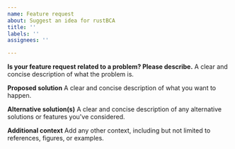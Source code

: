 ```yaml
---
name: Feature request
about: Suggest an idea for rustBCA
title: ''
labels: ''
assignees: ''

---
```


**Is your feature request related to a problem? Please describe.**
A clear and concise description of what the problem is.

**Proposed solution**
A clear and concise description of what you want to happen.

**Alternative solution(s)**
A clear and concise description of any alternative solutions or features you've considered.

**Additional context**
Add any other context, including but not limited to references, figures, or examples.
